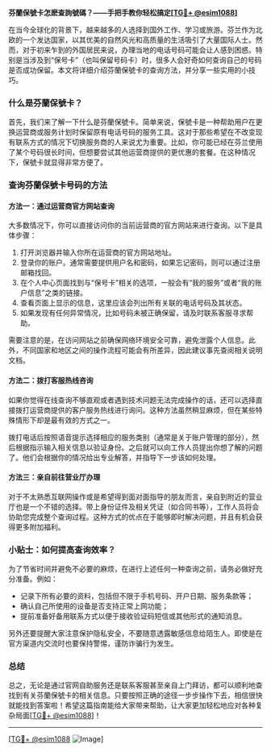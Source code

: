 **芬蘭保號卡怎麽查詢號碼？——手把手教你轻松搞定[[TG💪+ @esim1088](https://t.me/s/esim1088)]**

在当今全球化的背景下，越来越多的人选择到国外工作、学习或旅游。芬兰作为北欧的一个发达国家，以其优美的自然风光和高质量的生活吸引了大量国际人士。然而，对于初来乍到的外国居民来说，办理当地的电话号码可能会让人感到困惑。特别是当涉及到“保号卡”（也叫保留号码卡）时，很多人会好奇如何查询自己的号码是否成功保留。本文将详细介绍芬蘭保號卡的查询方法，并分享一些实用的小技巧。

### 什么是芬蘭保號卡？

首先，我们来了解一下什么是芬蘭保號卡。简单来说，保號卡是一种帮助用户在更换运营商或服务计划时保留原有电话号码的服务工具。这对于那些希望在不改变现有联系方式的情况下切换服务商的人来说尤为重要。比如，你可能已经在芬兰使用了某个号码很长时间，但想要尝试其他运营商提供的更优惠的套餐。在这种情况下，保號卡就显得非常方便了。

### 查询芬蘭保號卡号码的方法

#### 方法一：通过运营商官方网站查询
大多数情况下，你可以直接访问你的当前运营商的官方网站来进行查询。以下是具体步骤：

1. 打开浏览器并输入你所在运营商的官方网站地址。
2. 登录你的账户。通常需要提供用户名和密码，如果忘记密码，则可以通过注册邮箱找回。
3. 在个人中心页面找到与“保号卡”相关的选项，一般会有“我的服务”或者“我的账户信息”之类的链接。
4. 查看页面上显示的信息，这里应该会列出所有关联的电话号码及其状态。
5. 如果发现有任何异常情况，比如号码未被正确保留，请及时联系客服寻求帮助。

需要注意的是，在访问网站之前确保网络环境安全可靠，避免泄露个人信息。此外，不同国家和地区之间的操作流程可能会有所差异，因此建议事先查阅相关说明文档。

#### 方法二：拨打客服热线咨询
如果你觉得在线查询不够直观或者遇到技术问题无法完成操作的话，还可以选择直接拨打运营商提供的客户服务热线进行询问。这种方法虽然稍显麻烦，但在某些特殊情形下却是最有效的方式之一。

拨打电话后按照语音提示选择相应的服务类别（通常是关于账户管理的部分），然后根据指示输入相关信息以验证身份。之后就可以向工作人员提出你想了解的问题了。他们会根据你的情况给出专业解答，并指导下一步该如何处理。

#### 方法三：亲自前往营业厅办理
对于不太熟悉互联网操作或是希望得到面对面指导的朋友而言，亲自到附近的营业厅也是一个不错的选择。带上身份证件及相关凭证（如合同书等），工作人员将会协助您完成整个查询过程。这种方式的优点在于能够即时解决问题，并且有机会获得更多附加福利。

### 小贴士：如何提高查询效率？
为了节省时间并避免不必要的麻烦，在进行上述任何一种查询之前，请务必做好充分准备。例如：
- 记录下所有必要的资料，包括但不限于手机号码、开户日期、服务条款等；
- 确认自己所使用的设备是否支持正常上网功能；
- 提前准备好备用联系方式以便于接收验证码短信或其他形式的通知消息。

另外还要提醒大家注意保护隐私安全，不要随意透露敏感信息给陌生人。即使是在官方渠道内交流时也要保持警惕，谨防诈骗行为发生。

### 总结

总之，无论是通过官网自助服务还是联系客服甚至亲自上门拜访，都可以顺利地查找到有关芬蘭保號卡的相关信息。只要按照正确的途径一步步操作下去，相信很快就能找到答案啦！希望这篇指南能给大家带来帮助，让大家更加轻松地应对各种复杂局面[[TG💪+ @esim1088](https://t.me/s/esim1088)]！

---

[[TG💪+ @esim1088](https://t.me/s/esim1088) ![Image](https://i.postimg.cc/4NQfJmqS/Snipaste-2025-05-13-00-14-12.png)]